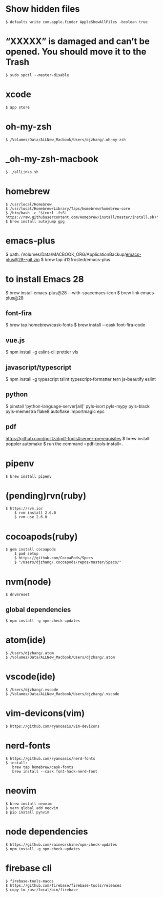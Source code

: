 # Show hidden files
    $ defaults write com.apple.finder AppleShowAllFiles -boolean true

# “XXXXX” is damaged and can’t be opened. You should move it to the Trash
    $ sudo spctl --master-disable

# xcode
    $ app store

# oh-my-zsh
    $ /Volumes/Data/ALLNew_Macbook/Users/djzhang/.oh-my-zsh

#  _oh-my-zsh-macbook
    $ ./allLinks.sh

# homebrew
    $ /usr/local/Homebrew
    $ /usr/local/Homebrew/Library/Taps/homebrew/homebrew-core
    $ /bin/bash -c "$(curl -fsSL https://raw.githubusercontent.com/Homebrew/install/master/install.sh)"
    $ brew install autojump gpg

# emacs-plus
  $ path: /Volumes/Data/MACBOOK_ORG/ApplicationBackup/emacs-plus@28--git.zip
  $ brew tap d12frosted/emacs-plus
  # to install Emacs 28
  $ brew install emacs-plus@28 --with-spacemacs-icon
  $ brew link emacs-plus@28
  
## font-fira
  $ brew tap homebrew/cask-fonts
  $ brew install --cask font-fira-code

## vue.js
  $ npm install -g eslint-cli prettier vls 

## javascript/typescript
  $ npm install -g typescript tslint typescript-formatter tern js-beautify eslint 

## python
  $ pinstall 'python-language-server[all]' pyls-isort pyls-mypy pyls-black  pyls-memestra flake8 autoflake importmagic epc

## pdf
  https://github.com/politza/pdf-tools#server-prerequisites
  $ brew install poppler automake
  $ run the command =pdf-tools-install=.

# pipenv
    $ brew install pipenv

# (pending)rvn(ruby)
    $ https://rvm.io/
		$ rvm install 2.6.0
		$ rvm use 2.6.0

# cocoapods(ruby)
    $ gem install cocoapods
		$ pod setup
        $ https://github.com/CocoaPods/Specs
		$ "/Users/djzhang/.cocoapods/repos/master/Specs/"

# nvm(node)
    $ dnvmreset
    
## global dependencies
    $ npm install -g npm-check-updates

# atom(ide)
    $ /Users/djzhang/.atom
    $ /Volumes/Data/ALLNew_Macbook/Users/djzhang/.atom

# vscode(ide)
    $ /Users/djzhang/.vscode
    $ /Volumes/Data/ALLNew_Macbook/Users/djzhang/.vscode

# vim-devicons(vim)
    $ https://github.com/ryanoasis/vim-devicons

#  nerd-fonts
    $ https://github.com/ryanoasis/nerd-fonts
    $ install:
       brew tap homebrew/cask-fonts
       brew install --cask font-hack-nerd-font

# neovim
    $ brew install neovim
    $ yarn global add neovim
    $ pip install pynvim

# node dependencies
    $ https://github.com/raineorshine/npm-check-updates    
    $ npm install -g npm-check-updates

# firebase cli
    $ firebase-tools-macos
    $ https://github.com/firebase/firebase-tools/releases
    $ copy to /usr/local/bin/firebase
